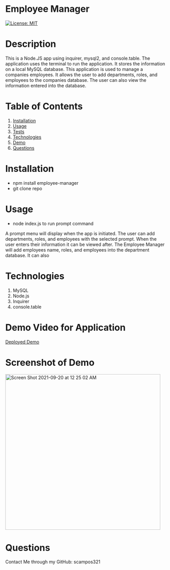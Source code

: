 # Employee Manager
[![License: MIT](https://img.shields.io/badge/License-MIT-yellow.svg)](https://opensource.org/licenses/MIT)
# Description
This is a Node.JS app using inquirer, mysql2, and console.table. The application uses the terminal to run the application. It stores the information on a local MySQL database. This application is used to manage a companies employees. It allows the user to add departments, roles, and employees to the companies database. The user can also view the information entered into the database.

# Table of Contents 

1. [Installation](#installation)
2. [Usage](#usage)
3. [Tests](#tests)
4. [Technologies](#Technologies)
5. [Demo](#DemoVideoForApplication)
6. [Questions](#Questions)

# Installation
* npm install employee-manager
* git clone repo


# Usage 
* node index.js to run prompt command

A prompt menu will display when the app is initiated. The user can add departments, roles, and employees with the selected prompt. When the user enters their information it can be viewed after. The Employee Manager will add employees name, roles, and employees into the department database. It can also 

# Technologies
1. MySQL
2. Node.js
3. Inquirer
4. console.table

# Demo Video for Application
[Deployed Demo]()

# Screenshot of Demo
<img width="484" alt="Screen Shot 2021-09-20 at 12 25 02 AM" src="https://user-images.githubusercontent.com/85428896/133957377-45c8926f-2a30-42c9-bc6b-9b6353e803f4.png">


# Questions 
Contact Me through my GitHub: scampos321